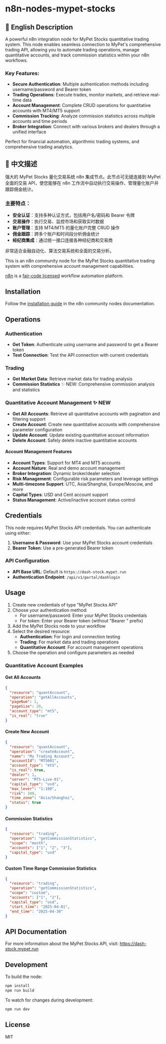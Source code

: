 # n8n-nodes-mypet-stocks

## 🌟 English Description

A powerful n8n integration node for MyPet Stocks quantitative trading system. This node enables seamless connection to MyPet's comprehensive trading API, allowing you to automate trading operations, manage quantitative accounts, and track commission statistics within your n8n workflows.

### Key Features:
- **Secure Authentication**: Multiple authentication methods including username/password and Bearer token
- **Trading Operations**: Execute trades, monitor markets, and retrieve real-time data
- **Account Management**: Complete CRUD operations for quantitative accounts with MT4/MT5 support
- **Commission Tracking**: Analyze commission statistics across multiple accounts and time periods
- **Broker Integration**: Connect with various brokers and dealers through a unified interface

Perfect for financial automation, algorithmic trading systems, and comprehensive trading analytics.

## 🌟 中文描述

强大的 MyPet Stocks 量化交易系统 n8n 集成节点。此节点可无缝连接到 MyPet 全面的交易 API，使您能够在 n8n 工作流中自动执行交易操作、管理量化账户并跟踪佣金统计。

### 主要特点：
- **安全认证**：支持多种认证方式，包括用户名/密码和 Bearer 令牌
- **交易操作**：执行交易、监控市场和获取实时数据
- **账户管理**：支持 MT4/MT5 的量化账户完整 CRUD 操作
- **佣金跟踪**：跨多个账户和时间段分析佣金统计
- **经纪商集成**：通过统一接口连接各种经纪商和交易商

非常适合金融自动化、算法交易系统和全面的交易分析。

This is an n8n community node for the MyPet Stocks quantitative trading system with comprehensive account management capabilities.

[n8n](https://n8n.io/) is a [fair-code licensed](https://docs.n8n.io/reference/license/) workflow automation platform.

## Installation

Follow the [installation guide](https://docs.n8n.io/integrations/community-nodes/installation/) in the n8n community nodes documentation.

## Operations

### Authentication
- **Get Token**: Authenticate using username and password to get a Bearer token
- **Test Connection**: Test the API connection with current credentials

### Trading
- **Get Market Data**: Retrieve market data for trading analysis
- **Commission Statistics** ✨ NEW: Comprehensive commission analysis and statistics

### Quantitative Account Management ✨ NEW
- **Get All Accounts**: Retrieve all quantitative accounts with pagination and filtering support
- **Create Account**: Create new quantitative accounts with comprehensive parameter configuration
- **Update Account**: Update existing quantitative account information
- **Delete Account**: Safely delete inactive quantitative accounts

#### Account Management Features
- **Account Types**: Support for MT4 and MT5 accounts
- **Account Nature**: Real and demo account management
- **Broker Integration**: Dynamic broker/dealer selection
- **Risk Management**: Configurable risk parameters and leverage settings
- **Multi-timezone Support**: UTC, Asia/Shanghai, Europe/Moscow, and more
- **Capital Types**: USD and Cent account support
- **Status Management**: Active/inactive account status control

## Credentials

This node requires MyPet Stocks API credentials. You can authenticate using either:

1. **Username & Password**: Use your MyPet Stocks account credentials
2. **Bearer Token**: Use a pre-generated Bearer token

### API Configuration

- **API Base URL**: Default is `https://dash-stock.mypet.run`
- **Authentication Endpoint**: `/api/v1/portal/dashlogin`

## Usage

1. Create new credentials of type "MyPet Stocks API"
2. Choose your authentication method:
   - For username/password: Enter your MyPet Stocks credentials
   - For token: Enter your Bearer token (without "Bearer " prefix)
3. Add the MyPet Stocks node to your workflow
4. Select the desired resource:
   - **Authentication**: For login and connection testing
   - **Trading**: For market data and trading operations
   - **Quantitative Account**: For account management operations
5. Choose the operation and configure parameters as needed

### Quantitative Account Examples

#### Get All Accounts
```json
{
  "resource": "quantAccount",
  "operation": "getAllAccounts",
  "pageNum": 1,
  "pageSize": 20,
  "account_type": "mt5",
  "is_real": "true"
}
```

#### Create New Account
```json
{
  "resource": "quantAccount",
  "operation": "createAccount",
  "name": "My Trading Account",
  "accountId": "MT5001",
  "account_type": "mt5",
  "is_real": true,
  "dealer": 1,
  "server": "MT5-Live-01",
  "capital_type": "usd",
  "max_lever": "1:100",
  "risk": 100,
  "time_zone": "Asia/Shanghai",
  "status": true
}
```

#### Commission Statistics
```json
{
  "resource": "trading",
  "operation": "getCommissionStatistics",
  "scope": "month",
  "accounts": ["1", "2", "3"],
  "capital_type": "usd"
}
```

#### Custom Time Range Commission Statistics
```json
{
  "resource": "trading",
  "operation": "getCommissionStatistics",
  "scope": "custom",
  "accounts": ["1", "2"],
  "capital_type": "usd",
  "start_time": "2025-04-01",
  "end_time": "2025-04-30"
}
```

## API Documentation

For more information about the MyPet Stocks API, visit: https://dash-stock.mypet.run

## Development

To build the node:

```bash
npm install
npm run build
```

To watch for changes during development:

```bash
npm run dev
```

## License

MIT
